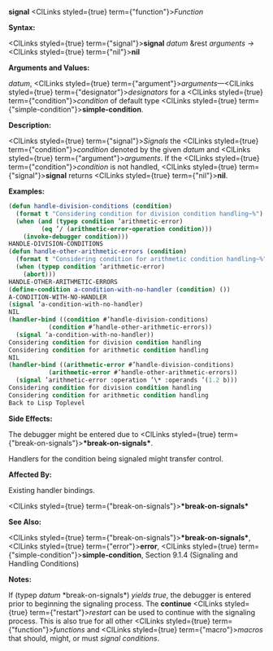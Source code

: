 **signal** <ClLinks styled={true} term={"function"}><i>Function</i></ClLinks> 



**Syntax:** 



<ClLinks styled={true} term={"signal"}><b>signal</b></ClLinks> *datum* &amp;rest *arguments →* <ClLinks styled={true} term={"nil"}><b>nil</b></ClLinks> 



**Arguments and Values:** 



*datum*, <ClLinks styled={true} term={"argument"}><i>arguments</i></ClLinks>—<ClLinks styled={true} term={"designator"}><i>designators</i></ClLinks> for a <ClLinks styled={true} term={"condition"}><i>condition</i></ClLinks> of default type <ClLinks styled={true} term={"simple-condition"}><b>simple-condition</b></ClLinks>. 



**Description:** 



<ClLinks styled={true} term={"signal"}><i>Signals</i></ClLinks> the <ClLinks styled={true} term={"condition"}><i>condition</i></ClLinks> denoted by the given *datum* and <ClLinks styled={true} term={"argument"}><i>arguments</i></ClLinks>. If the <ClLinks styled={true} term={"condition"}><i>condition</i></ClLinks> is not handled, <ClLinks styled={true} term={"signal"}><b>signal</b></ClLinks> returns <ClLinks styled={true} term={"nil"}><b>nil</b></ClLinks>. 



**Examples:**
```lisp
(defun handle-division-conditions (condition) 
  (format t "Considering condition for division condition handling~%") 
  (when (and (typep condition ’arithmetic-error) 
	     (eq ’/ (arithmetic-error-operation condition))) 
    (invoke-debugger condition))) 
HANDLE-DIVISION-CONDITIONS 
(defun handle-other-arithmetic-errors (condition) 
  (format t "Considering condition for arithmetic condition handling~%") 
  (when (typep condition ’arithmetic-error) 
    (abort))) 
HANDLE-OTHER-ARITHMETIC-ERRORS 
(define-condition a-condition-with-no-handler (condition) ()) 
A-CONDITION-WITH-NO-HANDLER 
(signal ’a-condition-with-no-handler) 
NIL 
(handler-bind ((condition #’handle-division-conditions) 
	       (condition #’handle-other-arithmetic-errors)) 
  (signal ’a-condition-with-no-handler)) 
Considering condition for division condition handling 
Considering condition for arithmetic condition handling 
NIL 
(handler-bind ((arithmetic-error #’handle-division-conditions) 
	       (arithmetic-error #’handle-other-arithmetic-errors)) 
  (signal ’arithmetic-error :operation ’\* :operands ’(1.2 b))) 
Considering condition for division condition handling 
Considering condition for arithmetic condition handling 
Back to Lisp Toplevel 
```
**Side Effects:** 



The debugger might be entered due to <ClLinks styled={true} term={"break-on-signals"}><b>\*break-on-signals\*</b></ClLinks>. 







 



 



Handlers for the condition being signaled might transfer control. 



**Affected By:** 



Existing handler bindings. 



<ClLinks styled={true} term={"break-on-signals"}><b>\*break-on-signals\*</b></ClLinks> 



**See Also:** 



<ClLinks styled={true} term={"break-on-signals"}><b>\*break-on-signals\*</b></ClLinks>, <ClLinks styled={true} term={"error"}><b>error</b></ClLinks>, <ClLinks styled={true} term={"simple-condition"}><b>simple-condition</b></ClLinks>, Section 9.1.4 (Signaling and Handling Conditions) 



**Notes:** 



If (typep *datum* \*break-on-signals\*) *yields true*, the debugger is entered prior to beginning the signaling process. The **continue** <ClLinks styled={true} term={"restart"}><i>restart</i></ClLinks> can be used to continue with the signaling process. This is also true for all other <ClLinks styled={true} term={"function"}><i>functions</i></ClLinks> and <ClLinks styled={true} term={"macro"}><i>macros</i></ClLinks> that should, might, or must *signal conditions*. 



